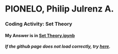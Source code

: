# PIONELO, Philip Julrenz A.
### Coding Activity: Set Theory
#### My Answer is in [Set Theory.ipynb](https://github.com/Philippians/Coding-Sets/blob/main/Set%20Theory/Set%20Theory.ipynb)
##### If the github page does not load correctly, try [here](https://nbviewer.jupyter.org/github/Philippians/Coding-Sets/blob/main/Set%20Theory/Set%20Theory.ipynb).
